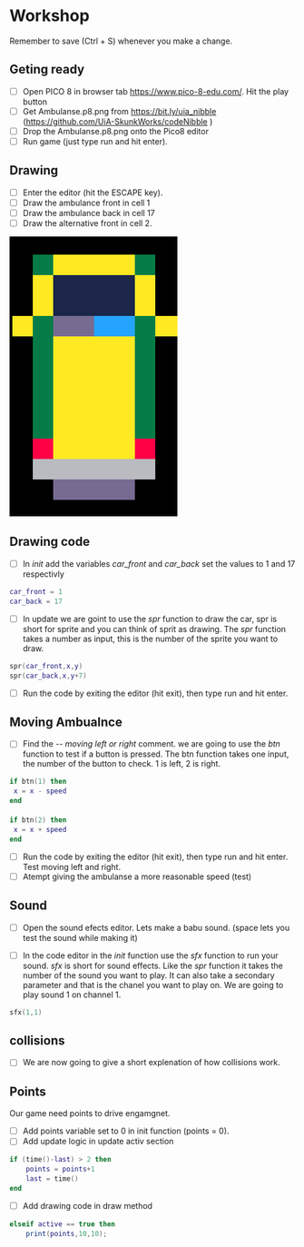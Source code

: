 # Workshop

Remember to save (Ctrl + S) whenever you make a change.


## Geting ready
- [ ] Open PICO 8 in browser tab https://www.pico-8-edu.com/. Hit the play button  
- [ ] Get Ambulanse.p8.png from https://bit.ly/uia_nibble (https://github.com/UiA-SkunkWorks/codeNibble )
- [ ] Drop the Ambulanse.p8.png onto the Pico8 editor
- [ ] Run game (just type run and hit enter).

## Drawing
- [ ] Enter the editor (hit the ESCAPE key).
- [ ] Draw the ambulance front in cell 1
- [ ] Draw the ambulance back in cell 17
- [ ] Draw the alternative front in cell 2.  

![The full sprite](/sprite.png)

## Drawing code

- [ ] In *init* add the variables *car_front* and *car_back* set the values to 1 and 17 respectivly
```Lua
car_front = 1
car_back = 17
```
- [ ] In update we are goint to use the *spr* function to draw the car, spr is short for sprite and you can think of sprit as drawing. The *spr* function takes a number as input, this is the number of the sprite you want to draw. 
```Lua
spr(car_front,x,y)
spr(car_back,x,y+7)
```
- [ ] Run the code by exiting the editor (hit exit), then type run and hit enter.

## Moving Ambualnce
- [ ] Find the *-- moving left or right* comment. we are going to use the *btn* function to test if a button is pressed. The btn function takes one input, the number of the button to check. 1 is left, 2 is right.
```Lua
if btn(1) then
 x = x - speed
end

if btn(2) then
 x = x + speed
end
```
- [ ] Run the code by exiting the editor (hit exit), then type run and hit enter. Test moving left and right. 
- [ ] Atempt giving the ambulanse a more reasonable speed (test)

## Sound

- [ ] Open the sound efects editor. Lets make a babu sound. (space lets you test the sound while making it)

-[ ] In the code editor in the *init* function use the *sfx* function to run your sound. *sfx* is short for sound effects. Like the *spr* function it takes the number of the sound you want to play. It can also take a secondary parameter and that is the chanel you want to play on. We are going to play sound 1 on channel 1.

```Lua
sfx(1,1)
```

## collisions 
-[ ] We are now going to give a short explenation of how collisions work.


## Points
Our game need points to drive engamgnet. 
- [ ] Add points variable set to 0 in init function (points = 0).  
- [ ] Add update logic in update activ section 
```Lua
if (time()-last) > 2 then
    points = points+1
    last = time()
end
```
- [ ] Add drawing code in draw method
```Lua
elseif active == true then
    print(points,10,10);

```
